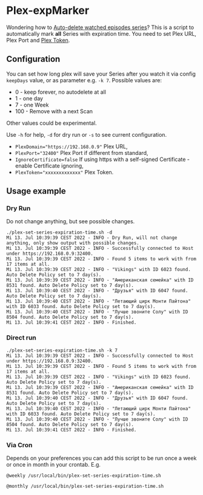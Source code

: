 # Plex-expMarker

Wondering how to [Auto-delete watched episodes series](https://forums.plex.tv/t/change-delete-episodes-after-watching-default-behaviour/199807)?
This is a script to automatically mark **all** Series with expiration time.
You need to set Plex URL, Plex Port and [Plex Token](https://support.plex.tv/articles/204059436-finding-an-authentication-token-x-plex-token/).

## Configuration

You can set how long plex will save your Series after you watch it via config `keepDays` value, or as parameter e.g. `-k 7`. Possible values are:

- 0 - keep forever, no autodelete at all
- 1 - one day
- 7 - one Week
- 100 - Remove with a next Scan

Other values could be experimental.

Use `-h` for help, `-d` for dry run or `-s` to see current configuration.

- `PlexDomain="https://192.168.0.9"` Plex URL,
- `PlexPort="32400"` Plex Port if different from standard,
- `IgnoreCertificate=false` If using https with a self-signed Certificate - enable Certificate ignoring,
- `PlexToken="xxxxxxxxxxxxx"` Plex Token.

## Usage example

### Dry Run

Do not change anything, but see possible changes.

```shell
./plex-set-series-expiration-time.sh -d
Mi 13. Jul 10:39:39 CEST 2022 - INFO - Dry Run, will not change anything, only show output with possible changes.
Mi 13. Jul 10:39:39 CEST 2022 - INFO - Successfully connected to Host under https://192.168.0.9:32400.
Mi 13. Jul 10:39:39 CEST 2022 - INFO - Found 5 items to work with from 17 items at all.
Mi 13. Jul 10:39:39 CEST 2022 - INFO - "Vikings" with ID 6023 found. Auto Delete Policy set to 7 day(s).
Mi 13. Jul 10:39:39 CEST 2022 - INFO - "Американская семейка" with ID 8531 found. Auto Delete Policy set to 7 day(s).
Mi 13. Jul 10:39:40 CEST 2022 - INFO - "Друзья" with ID 6047 found. Auto Delete Policy set to 7 day(s).
Mi 13. Jul 10:39:40 CEST 2022 - INFO - "Летающий цирк Монти Пайтона" with ID 6033 found. Auto Delete Policy set to 7 day(s).
Mi 13. Jul 10:39:40 CEST 2022 - INFO - "Лучше звоните Солу" with ID 8504 found. Auto Delete Policy set to 7 day(s).
Mi 13. Jul 10:39:41 CEST 2022 - INFO - Finished.
```

### Direct run

```shell
./plex-set-series-expiration-time.sh -k 7
Mi 13. Jul 10:39:39 CEST 2022 - INFO - Successfully connected to Host under https://192.168.0.9:32400.
Mi 13. Jul 10:39:39 CEST 2022 - INFO - Found 5 items to work with from 17 items at all.
Mi 13. Jul 10:39:39 CEST 2022 - INFO - "Vikings" with ID 6023 found. Auto Delete Policy set to 7 day(s).
Mi 13. Jul 10:39:39 CEST 2022 - INFO - "Американская семейка" with ID 8531 found. Auto Delete Policy set to 7 day(s).
Mi 13. Jul 10:39:40 CEST 2022 - INFO - "Друзья" with ID 6047 found. Auto Delete Policy set to 7 day(s).
Mi 13. Jul 10:39:40 CEST 2022 - INFO - "Летающий цирк Монти Пайтона" with ID 6033 found. Auto Delete Policy set to 7 day(s).
Mi 13. Jul 10:39:40 CEST 2022 - INFO - "Лучше звоните Солу" with ID 8504 found. Auto Delete Policy set to 7 day(s).
Mi 13. Jul 10:39:41 CEST 2022 - INFO - Finished.
```

### Via Cron

Depends on your preferences you can add this script to be run once a week or once in month in your crontab. E.g.

```shell
@weekly /usr/local/bin/plex-set-series-expiration-time.sh
```

```shell
@monthly /usr/local/bin/plex-set-series-expiration-time.sh
```
